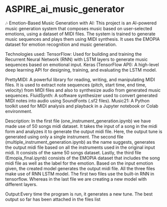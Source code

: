 # ASPIRE_ai_music_generator
🎶 Emotion-Based Music Generation with AI:
This project is an AI-powered music generation system that composes music based on user-selected emotions, using a dataset of MIDI files. The system is trained to generate music sequences and plays them using MIDI synthesis. It uses the EMOPIA dataset for emotion recognition and music generation.

Technologies used:
TensorFlow: Used for building and training the Recurrent Neural Network (RNN) with LSTM layers to generate music sequences based on emotional input.
Keras (TensorFlow API): A high-level deep learning API for designing, training, and evaluating the LSTM model.

PrettyMIDI: A powerful library for reading, writing, and manipulating MIDI files. It is used to extract note sequences (pitch, start time, end time, velocity) from MIDI files and also to synthesize audio from generated music sequences.
FluidSynth: A software synthesizer used to convert generated MIDI notes into audio using SoundFonts (.sf2 files).
Music21: A Python toolkit used for MIDI analysis and playback in a Jupyter notebook or Colab environment.

Description:
In the first file (one_instrument_generation.ipynb) we have made use of 50 songs midi dataset. It takes the input of a song in the midi form and analyzes it to generate the output midi file. Here, the output tune is generated using only a single instrument.
The second file (multiple_instrument_generation.ipynb) as the name suggests, generates the output midi file based on all the instruments used in the original input midi. It consists of the same 50 songs dataset.
Lastly, the third file (Emopia_final.ipynb) consists of the EMOPIA dataset that includes the song midi file as well as the label for the emotion. Based on the input emotion given, the created model generates the output midi file.
All the three files make use of RNN LSTM model. The first two files use the built-in RNN in tensorflow. Whereas in the last file we are creating a new model with different layers.

Output:Every time the program is run, it generates a new tune. The best output so far has been attached in the files list
